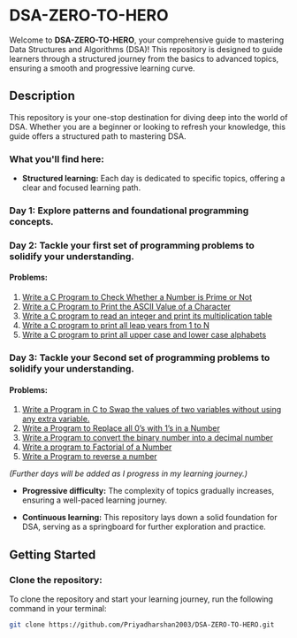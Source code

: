 # DSA-ZERO-TO-HERO

Welcome to **DSA-ZERO-TO-HERO**, your comprehensive guide to mastering Data Structures and Algorithms (DSA)! This repository is designed to guide learners through a structured journey from the basics to advanced topics, ensuring a smooth and progressive learning curve.

## Description

This repository is your one-stop destination for diving deep into the world of DSA. Whether you are a beginner or looking to refresh your knowledge, this guide offers a structured path to mastering DSA.

### What you'll find here:

- **Structured learning:** Each day is dedicated to specific topics, offering a clear and focused learning path.

### Day 1: Explore patterns and foundational programming concepts.
  
### Day 2: Tackle your first set of programming problems to solidify your understanding.

#### Problems:
1. [Write a C Program to Check Whether a Number is Prime or Not](DAY%20-%202/LOOPS/1.Program%20to%20Check%20Prime%20Number.c)
2. [Write a C Program to Print the ASCII Value of a Character](DAY%20-%202/LOOPS/2.Program%20to%20Print%20ASCII%20Value.c)
3. [Write a C program to read an integer and print its multiplication table](DAY%20-%202/LOOPS/3.Multiplication%20Table%20Up%20to%20a%20range.c)
4. [Write a C program to print all leap years from 1 to N](DAY%20-%202/LOOPS/4.Leap%20year%20program%20in%20C.c)
5. [Write a C program to print all upper case and lower case alphabets](DAY%20-%202/LOOPS/5.Program%20to%20display%20all%20alphabets%20from%20A%20to%20Z.c)

### Day 3: Tackle your Second set of programming problems to solidify your understanding.

#### Problems:
1. [Write a Program in C to Swap the values of two variables without using any extra variable.](DAY%20-%203/1.Write%20a%20Program%20in%20C%20to%20Swap%20the%20values%20of%20two%20variables%20without%20using%20any%20extra%20variable.c)
2. [Write a Program to Replace all 0’s with 1’s in a Number](DAY%20-%203/Replace_zeros_with_ones.java)
3. [Write a Program to convert the binary number into a decimal number](DAY%20-%203/Program%20to%20Convert%20Binary%20Number%20to%20Decimal.c)
4. [Write a program to Factorial of a Number](DAY%20-%203/Write%20a%20program%20to%20Factorial%20of%20a%20Number.c)
5. [Write a Program to reverse a number](DAY%20-%203/Write%20a%20Program%20to%20reverse%20a%20number.c)

*(Further days will be added as I progress in my learning journey.)*

- **Progressive difficulty:** The complexity of topics gradually increases, ensuring a well-paced learning journey.

- **Continuous learning:** This repository lays down a solid foundation for DSA, serving as a springboard for further exploration and practice.

## Getting Started

### Clone the repository:

To clone the repository and start your learning journey, run the following command in your terminal:

```bash
git clone https://github.com/Priyadharshan2003/DSA-ZERO-TO-HERO.git
